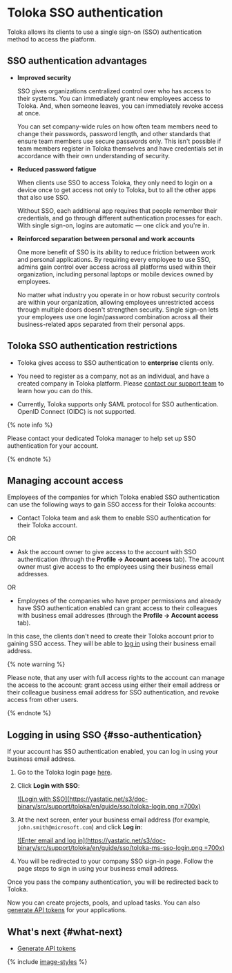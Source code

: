 # Toloka SSO authentication

Toloka allows its clients to use a single sign-on (SSO) authentication method to access the platform.

## SSO authentication advantages

- **Improved security**

    SSO gives organizations centralized control over who has access to their systems. You can immediately grant new employees access to Toloka. And, when someone leaves, you can immediately revoke access at once.

    You can set company-wide rules on how often team members need to change their passwords, password length, and other standards that ensure team members use secure passwords only. This isn't possible if team members register in Toloka themselves and have credentials set in accordance with their own understanding of security.

- **Reduced password fatigue**

    When clients use SSO to access Toloka, they only need to login on a device once to get access not only to Toloka, but to all the other apps that also use SSO.

    Without SSO, each additional app requires that people remember their credentials, and go through different authentication processes for each. With single sign-on, logins are automatic — one click and you're in.

- **Reinforced separation between personal and work accounts**

    One more benefit of SSO is its ability to reduce friction between work and personal applications. By requiring every employee to use SSO, admins gain control over access across all platforms used within their organization, including personal laptops or mobile devices owned by employees.

    No matter what industry you operate in or how robust security controls are within your organization, allowing employees unrestricted access through multiple doors doesn't strengthen security. Single sign-on lets your employees use one login/password combination across all their business-related apps separated from their personal apps.

## Toloka SSO authentication restrictions

- Toloka gives access to SSO authentication to **enterprise** clients only.

- You need to register as a company, not as an individual, and have a created company in Toloka platform. Please [contact our support team](../troubleshooting/support.md?form-topic1=other) to learn how you can do this.

- Currently, Toloka supports only SAML protocol for SSO authentication. OpenID Connect (OIDC) is not supported.

{% note info %}

Please contact your dedicated Toloka manager to help set up SSO authentication for your account.

{% endnote %}

## Managing account access

Employees of the companies for which Toloka enabled SSO authentication can use the following ways to gain SSO access for their Toloka accounts:

- Contact Toloka team and ask them to enable SSO authentication for their Toloka account.

OR

- Ask the account owner to give access to the account with SSO authentication (through the **Profile → Account access** tab). The account owner must give access to the employees using their business email addresses.

OR

- Employees of the companies who have proper permissions and already have SSO authentication enabled can grant access to their colleagues with business email addresses (through the **Profile → Account access** tab).

In this case, the clients don't need to create their Toloka account prior to gaining SSO access. They will be able to [log in](#sso-authentication) using their business email address.

{% note warning %}

Please note, that any user with full access rights to the account can manage the access to the account: grant access using either their email address or their colleague business email address for SSO authentication, and revoke access from other users.

{% endnote %}

## Logging in using SSO {#sso-authentication}

If your account has SSO authentication enabled, you can log in using your business email address.

1. Go to the Toloka login page [here](https://passport.toloka.ai/auth/list?origin=toloka_requesters&retpath=https%3A%2F%2Fplatform.toloka.ai%2Fsignup%2Frequester%3FauthRole%3Drequester).

1. Click **Login with SSO**:

    [![Login with SSO](https://yastatic.net/s3/doc-binary/src/support/toloka/en/guide/sso/toloka-login.png =700x)](https://yastatic.net/s3/doc-binary/src/support/toloka/en/guide/sso/toloka-login.png)

1. At the next screen, enter your business email address (for example, `john.smith@microsoft.com`) and click **Log in**:

    [![Enter email and log in](https://yastatic.net/s3/doc-binary/src/support/toloka/en/guide/sso/toloka-ms-sso-login.png =700x)](https://yastatic.net/s3/doc-binary/src/support/toloka/en/guide/sso/toloka-ms-sso-login.png)

1. You will be redirected to your company SSO sign-in page. Follow the page steps to sign in using your business email address.

Once you pass the company authentication, you will be redirected back to Toloka.

Now you can create projects, pools, and upload tasks. You can also [generate API tokens](../concepts/api-token.md) for your applications.

## What's next {#what-next}

- [Generate API tokens](../concepts/api-token.md)

{% include [image-styles](../../../_includes/image-styles.md) %}